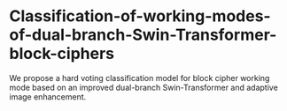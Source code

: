 # Classification-of-working-modes-of-dual-branch-Swin-Transformer-block-ciphers
We propose a hard voting classification model for block cipher working mode based on an improved dual-branch Swin-Transformer and adaptive image enhancement.
